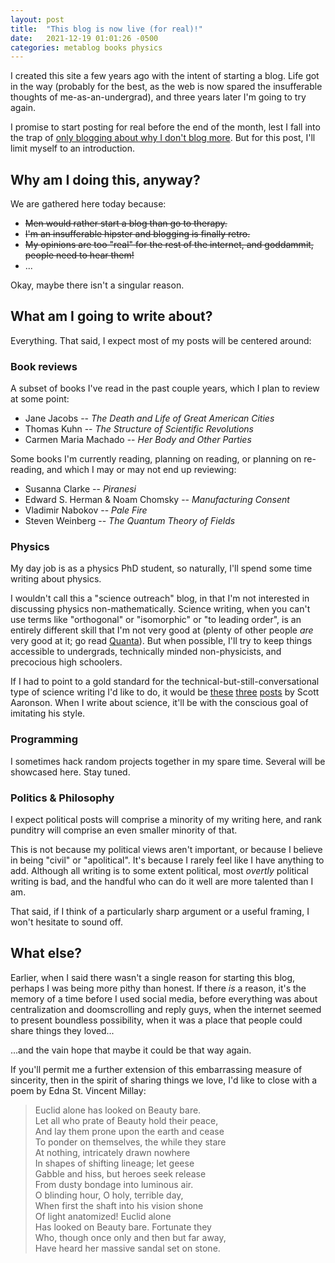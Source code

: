 ```yaml
---
layout: post
title:  "This blog is now live (for real)!"
date:   2021-12-19 01:01:26 -0500
categories: metablog books physics
---
```


I created this site a few years ago with the intent of starting a blog. Life got in the way
(probably for the best, as the web is now spared the insufferable thoughts of me-as-an-undergrad),
and three years later I'm going to try again.

I promise to start posting for real before the end of the month, lest I fall into the trap of [only
blogging about why I don't blog more](https://xkcd.com/621/). But for this post, I'll limit myself
to an introduction.

## Why am I doing this, anyway?

We are gathered here today because:

* ~~Men would rather start a blog than go to therapy.~~
* ~~I'm an insufferable hipster and blogging is finally retro.~~
* ~~My opinions are too "real" for the rest of the internet, and goddammit, people need to hear them!~~
* ...

Okay, maybe there isn't a singular reason.

## What am I going to write about?

Everything. That said, I expect most of my posts will be centered around:

### Book reviews

A subset of books I've read in the past couple years, which I plan to review at some point:

* Jane Jacobs -- *The Death and Life of Great American Cities*
* Thomas Kuhn -- *The Structure of Scientific Revolutions*
* Carmen Maria Machado -- *Her Body and Other Parties*

Some books I'm currently reading, planning on reading, or planning on re-reading, and which I may or may
not end up reviewing:

* Susanna Clarke -- *Piranesi*
* Edward S. Herman & Noam Chomsky -- *Manufacturing Consent*
* Vladimir Nabokov -- *Pale Fire*
* Steven Weinberg -- *The Quantum Theory of Fields*

### Physics

My day job is as a physics PhD student, so naturally, I'll spend some time writing about physics.

I wouldn't call this a "science outreach" blog, in that I'm not interested in discussing physics
non-mathematically. Science writing, when you can't use terms like "orthogonal" or "isomorphic" or
"to leading order", is an entirely different skill that I'm not very good at (plenty of other people
*are* very good at it; go read [Quanta](https://www.quantamagazine.org/)). But when possible, I'll
try to keep things accessible to undergrads, technically minded non-physicists, and precocious high
schoolers.

If I had to point to a gold standard for the technical-but-still-conversational type of science
writing I'd like to do, it would be [these](https://scottaaronson.blog/?p=3327)
[three](https://scottaaronson.blog/?p=3712) [posts](https://scottaaronson.blog/?p=1720) by Scott
Aaronson. When I write about science, it'll be with the conscious goal of imitating his style.

### Programming

I sometimes hack random projects together in my spare time. Several will be showcased here. Stay tuned.

### Politics & Philosophy

I expect political posts will comprise a minority of my writing here, and rank punditry will
comprise an even smaller minority of that.

This is not because my political views aren't important, or because I believe in being "civil" or
"apolitical". It's because I rarely feel like I have anything to add. Although all writing is to
some extent political, most *overtly* political writing is bad, and the handful who can do it well
are more talented than I am.

That said, if I think of a particularly sharp argument or a useful framing, I won't hesitate to
sound off.

## What else?

Earlier, when I said there wasn't a single reason for starting this blog, perhaps I was being more
pithy than honest. If there *is* a reason, it's the memory of a time before I used social media,
before everything was about centralization and doomscrolling and reply guys, when the internet
seemed to present boundless possibility, when it was a place that people could share things they
loved...

...and the vain hope that maybe it could be that way again.

If you'll permit me a further extension of this embarrassing measure of sincerity, then in the spirit
of sharing things we love, I'd like to close with a poem by Edna St. Vincent Millay:

> Euclid alone has looked on Beauty bare.  
> Let all who prate of Beauty hold their peace,  
> And lay them prone upon the earth and cease  
> To ponder on themselves, the while they stare  
> At nothing, intricately drawn nowhere  
> In shapes of shifting lineage; let geese  
> Gabble and hiss, but heroes seek release  
> From dusty bondage into luminous air.  
> O blinding hour, O holy, terrible day,  
> When first the shaft into his vision shone  
> Of light anatomized! Euclid alone  
> Has looked on Beauty bare. Fortunate they  
> Who, though once only and then but far away,  
> Have heard her massive sandal set on stone.
